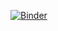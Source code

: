[![Binder](https://mybinder.org/badge_logo.svg)](https://mybinder.org/v2/gh/nlihin/my-binder/HEAD/?urlpath=lab)
